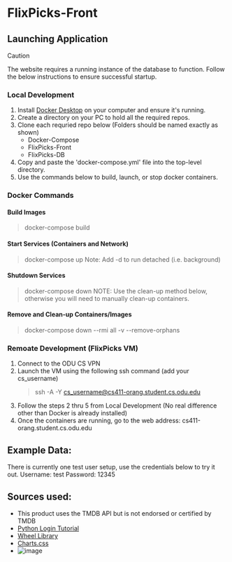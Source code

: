 # FlixPicks-Front

## Launching Application
> [!CAUTION]
> The website requires a running instance of the database to function.
> Follow the below instructions to ensure successful startup.

### Local Development
1. Install [Docker Desktop](https://www.docker.com/products/docker-desktop/) on your computer and ensure it's running.
2. Create a directory on your PC to hold all the required repos.
3. Clone each requried repo below (Folders should be named exactly as shown)
    - Docker-Compose
    - FlixPicks-Front
    - FlixPicks-DB
4. Copy and paste the 'docker-compose.yml' file into the top-level directory.
5. Use the commands below to build, launch, or stop docker containers.


### Docker Commands

#### Build Images
> docker-compose build

#### Start Services (Containers and Network)
> docker-compose up
Note: Add -d to run detached (i.e. background)

#### Shutdown Services
> docker-compose down
NOTE: Use the clean-up method below, otherwise you will need to manually clean-up containers.

#### Remove and Clean-up Containers/Images
> docker-compose down --rmi all -v --remove-orphans


### Remoate Development (FlixPicks VM)
1. Connect to the ODU CS VPN
2. Launch the VM using the following ssh command (add your cs_username)
    > ssh -A -Y cs_username@cs411-orang.student.cs.odu.edu
3. Follow the steps 2 thru 5 from Local Development (No real difference other than Docker is already installed)
4. Once the containers are running, go to the web address: cs411-orang.student.cs.odu.edu


## Example Data:
There is currently one test user setup, use the credentials below to try it out.
Username: test
Password: 12345


## Sources used:
- This product uses the TMDB API but is not endorsed or certified by TMDB
- [Python Login Tutorial](https://www.youtube.com/watch?v=71EU8gnZqZQ)
- [Wheel Library](https://github.com/CrazyTim/spin-wheel)
- [Charts.css](https://chartscss.org/docs/)
- ![image](https://github.com/FlixPicks-Orange/FlixPicks-Front/assets/123136801/1db804b4-09ec-4fa4-aa67-5b4aaea983f9)
